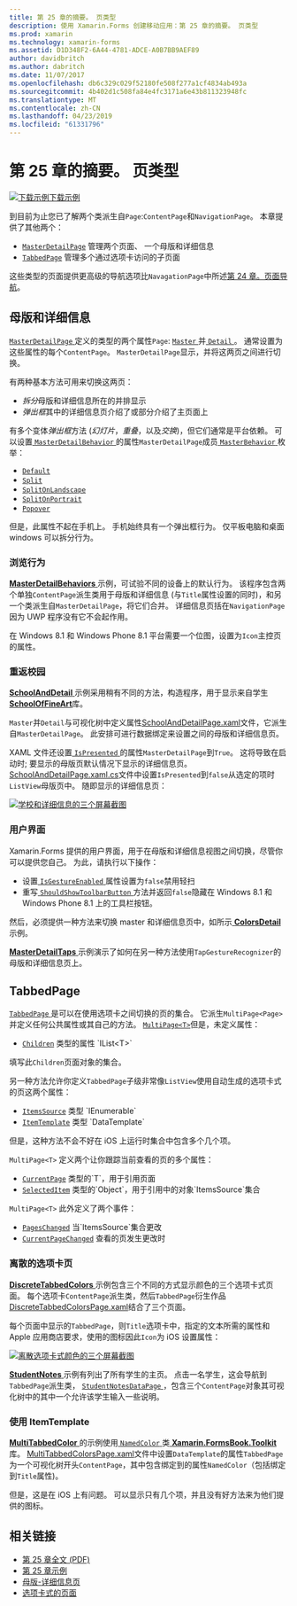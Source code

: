 ```yaml
---
title: 第 25 章的摘要。 页类型
description: 使用 Xamarin.Forms 创建移动应用：第 25 章的摘要。 页类型
ms.prod: xamarin
ms.technology: xamarin-forms
ms.assetid: D1D348F2-6A44-4781-ADCE-A0B7BB9AEF89
author: davidbritch
ms.author: dabritch
ms.date: 11/07/2017
ms.openlocfilehash: db6c329c029f52180fe508f277a1cf4834ab493a
ms.sourcegitcommit: 4b402d1c508fa84e4fc3171a6e43b811323948fc
ms.translationtype: MT
ms.contentlocale: zh-CN
ms.lasthandoff: 04/23/2019
ms.locfileid: "61331796"
---
```

# <a name="summary-of-chapter-25-page-varieties"></a>第 25 章的摘要。 页类型

[![下载示例](~/media/shared/download.png)下载示例](https://github.com/xamarin/xamarin-forms-book-samples/tree/master/Chapter25)

到目前为止您已了解两个类派生自`Page`:`ContentPage`和`NavigationPage`。 本章提供了其他两个：

- [`MasterDetailPage`](xref:Xamarin.Forms.MasterDetailPage) 管理两个页面、 一个母版和详细信息
- [`TabbedPage`](xref:Xamarin.Forms.TabbedPage) 管理多个通过选项卡访问的子页面

这些类型的页面提供更高级的导航选项比`NavagationPage`中所述[第 24 章。页面导航](~/xamarin-forms/creating-mobile-apps-xamarin-forms/summaries/chapter24.md)。

## <a name="master-and-detail"></a>母版和详细信息

[ `MasterDetailPage` ](xref:Xamarin.Forms.MasterDetailPage)定义的类型的两个属性`Page`: [ `Master` ](xref:Xamarin.Forms.MasterDetailPage.Master)并[ `Detail` ](xref:Xamarin.Forms.MasterDetailPage.Detail)。 通常设置为这些属性的每个`ContentPage`。 `MasterDetailPage`显示，并将这两页之间进行切换。

有两种基本方法可用来切换这两页：

- *拆分*母版和详细信息所在的并排显示
- *弹出框*其中的详细信息页介绍了或部分介绍了主页面上

有多个变体*弹出框*方法 (*幻灯片*，*重叠*，以及*交换*)，但它们通常是平台依赖。 可以设置[ `MasterDetailBehavior` ](xref:Xamarin.Forms.MasterDetailPage.MasterBehavior)的属性`MasterDetailPage`成员[ `MasterBehavior` ](xref:Xamarin.Forms.MasterBehavior)枚举：

- [`Default`](xref:Xamarin.Forms.MasterBehavior.Default)
- [`Split`](xref:Xamarin.Forms.MasterBehavior.Split)
- [`SplitOnLandscape`](xref:Xamarin.Forms.MasterBehavior.SplitOnLandscape)
- [`SplitOnPortrait`](xref:Xamarin.Forms.MasterBehavior.SplitOnPortrait)
- [`Popover`](xref:Xamarin.Forms.MasterBehavior.Popover)

但是，此属性不起在手机上。 手机始终具有一个弹出框行为。 仅平板电脑和桌面 windows 可以拆分行为。

### <a name="exploring-the-behaviors"></a>浏览行为

[ **MasterDetailBehaviors** ](https://github.com/xamarin/xamarin-forms-book-samples/tree/master/Chapter25/MasterDetailBehaviors)示例，可试验不同的设备上的默认行为。 该程序包含两个单独`ContentPage`派生类用于母版和详细信息 (与`Title`属性设置的同时)，和另一个类派生自`MasterDetailPage`，将它们合并。 详细信息页括在`NavigationPage`因为 UWP 程序没有它不会起作用。

在 Windows 8.1 和 Windows Phone 8.1 平台需要一个位图，设置为`Icon`主控页的属性。

### <a name="back-to-school"></a>重返校园

[ **SchoolAndDetail** ](https://github.com/xamarin/xamarin-forms-book-samples/tree/master/Chapter25/SchoolAndDetail)示例采用稍有不同的方法，构造程序，用于显示来自学生[ **SchoolOfFineArt**](https://github.com/xamarin/xamarin-forms-book-samples/tree/master/Libraries/SchoolOfFineArt)库。

`Master`并`Detail`与可视化树中定义属性[SchoolAndDetailPage.xaml](https://github.com/xamarin/xamarin-forms-book-samples/blob/master/Chapter25/SchoolAndDetail/SchoolAndDetail/SchoolAndDetail/SchoolAndDetailPage.xaml)文件，它派生自`MasterDetailPage`。 此安排可进行数据绑定来设置之间的母版和详细信息页。

XAML 文件还设置[ `IsPresented` ](xref:Xamarin.Forms.MasterDetailPage.IsPresented)的属性`MasterDetailPage`到`True`。 这将导致在启动时; 要显示的母版页默认情况下显示的详细信息页。 [SchoolAndDetailPage.xaml.cs](https://github.com/xamarin/xamarin-forms-book-samples/blob/master/Chapter25/SchoolAndDetail/SchoolAndDetail/SchoolAndDetail/SchoolAndDetailPage.xaml.cs)文件中设置`IsPresented`到`false`从选定的项时`ListView`母版页中。 随即显示的详细信息页：

[![学校和详细信息的三个屏幕截图](images/ch25fg09-small.png "详细信息页上，从 MasterDetailPage")](images/ch25fg09-large.png#lightbox "从 MasterDetailPage 的详细信息页")

### <a name="your-own-user-interface"></a>用户界面

Xamarin.Forms 提供的用户界面，用于在母版和详细信息视图之间切换，尽管你可以提供您自己。 为此，请执行以下操作：

- 设置[ `IsGestureEnabled` ](xref:Xamarin.Forms.MasterDetailPage.IsGestureEnabled)属性设置为`false`禁用轻扫
- 重写[ `ShouldShowToolbarButton` ](xref:Xamarin.Forms.MasterDetailPage.ShouldShowToolbarButton)方法并返回`false`隐藏在 Windows 8.1 和 Windows Phone 8.1 上的工具栏按钮。

然后，必须提供一种方法来切换 master 和详细信息页中，如所示[ **ColorsDetail** ](https://github.com/xamarin/xamarin-forms-book-samples/tree/master/Chapter25/ColorsDetails)示例。

[ **MasterDetailTaps** ](https://github.com/xamarin/xamarin-forms-book-samples/tree/master/Chapter25/MasterDetailTaps)示例演示了如何在另一种方法使用`TapGestureRecognizer`的母版和详细信息页上。

## <a name="tabbedpage"></a>TabbedPage

[ `TabbedPage` ](xref:Xamarin.Forms.TabbedPage)是可以在使用选项卡之间切换的页的集合。 它派生`MultiPage<Page>`并定义任何公共属性或其自己的方法。 [`MultiPage<T>`](xref:Xamarin.Forms.MultiPage`1)但是，未定义属性：

- [`Children`](xref:Xamarin.Forms.MultiPage`1.Children) 类型的属性 `IList<T>`

填写此`Children`页面对象的集合。

另一种方法允许你定义`TabbedPage`子级非常像`ListView`使用自动生成的选项卡式的页这两个属性：

- [`ItemsSource`](xref:Xamarin.Forms.MultiPage`1.ItemsSource) 类型 `IEnumerable`
- [`ItemTemplate`](xref:Xamarin.Forms.MultiPage`1.ItemTemplate) 类型 `DataTemplate`

但是，这种方法不会不好在 iOS 上运行时集合中包含多个几个项。

`MultiPage<T>` 定义两个让你跟踪当前查看的页的多个属性：

- [`CurrentPage`](xref:Xamarin.Forms.MultiPage`1.CurrentPage) 类型的`T`，用于引用页面
- [`SelectedItem`](xref:Xamarin.Forms.MultiPage`1.SelectedItem) 类型的`Object`，用于引用中的对象`ItemsSource`集合

`MultiPage<T>` 此外定义了两个事件：

- [`PagesChanged`](xref:Xamarin.Forms.MultiPage`1.PagesChanged) 当`ItemsSource`集合更改
- [`CurrentPageChanged`](xref:Xamarin.Forms.MultiPage`1.CurrentPageChanged) 查看的页发生更改时

### <a name="discrete-tab-pages"></a>离散的选项卡页

[ **DiscreteTabbedColors** ](https://github.com/xamarin/xamarin-forms-book-samples/tree/master/Chapter25/DiscreteTabbedColors)示例包含三个不同的方式显示颜色的三个选项卡式页面。 每个选项卡`ContentPage`派生类，然后`TabbedPage`衍生作品[DiscreteTabbedColorsPage.xaml](https://github.com/xamarin/xamarin-forms-book-samples/blob/master/Chapter25/DiscreteTabbedColors/DiscreteTabbedColors/DiscreteTabbedColors/DiscreteTabbedColorsPage.xaml)结合了三个页面。

每个页面中显示的`TabbedPage`，则`Title`选项卡中，指定的文本所需的属性和 Apple 应用商店要求，使用的图标因此`Icon`为 iOS 设置属性：

[![离散选项卡式颜色的三个屏幕截图](images/ch25fg13-small.png "TabbedPage")](images/ch25fg13-large.png#lightbox "TabbedPage")

[ **StudentNotes** ](https://github.com/xamarin/xamarin-forms-book-samples/tree/master/Chapter25/StudentNotes)示例有列出了所有学生的主页。 点击一名学生，这会导航到`TabbedPage`派生类， [ `StudentNotesDataPage` ](https://github.com/xamarin/xamarin-forms-book-samples/blob/master/Chapter25/StudentNotes/StudentNotes/StudentNotes/StudentNotesDataPage.xaml)，包含三个`ContentPage`对象其可视化树中的其中一个允许该学生输入一些说明。

### <a name="using-an-itemtemplate"></a>使用 ItemTemplate

[ **MultiTabbedColor** ](https://github.com/xamarin/xamarin-forms-book-samples/tree/master/Chapter25/MultiTabbedColors)的示例使用[ `NamedColor` ](https://github.com/xamarin/xamarin-forms-book-samples/blob/master/Libraries/Xamarin.FormsBook.Toolkit/Xamarin.FormsBook.Toolkit/NamedColor.cs)类[ **Xamarin.FormsBook.Toolkit**](https://github.com/xamarin/xamarin-forms-book-samples/tree/master/Libraries/Xamarin.FormsBook.Toolkit)库。 [MultiTabbedColorsPage.xaml](https://github.com/xamarin/xamarin-forms-book-samples/blob/master/Chapter25/MultiTabbedColors/MultiTabbedColors/MultiTabbedColors/MultiTabbedColorsPage.xaml)文件中设置`DataTemplate`的属性`TabbedPage`为一个可视化树开头`ContentPage`，其中包含绑定到的属性`NamedColor`（包括绑定到`Title`属性)。

但是，这是在 iOS 上有问题。 可以显示只有几个项，并且没有好方法来为他们提供的图标。



## <a name="related-links"></a>相关链接

- [第 25 章全文 (PDF)](https://download.xamarin.com/developer/xamarin-forms-book/XamarinFormsBook-Ch25-Apr2016.pdf)
- [第 25 章示例](https://github.com/xamarin/xamarin-forms-book-samples/tree/master/Chapter25)
- [母版-详细信息页](~/xamarin-forms/app-fundamentals/navigation/master-detail-page.md)
- [选项卡式的页面](~/xamarin-forms/app-fundamentals/navigation/tabbed-page.md)
